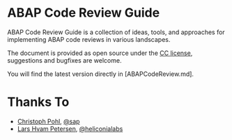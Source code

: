 # ABAP Code Review Guide
ABAP Code Review Guide is a collection of ideas, tools, and approaches for implementing ABAP code reviews in various landscapes.

The document is provided as open source under the [CC license](../LICENSE), suggestions and bugfixes are welcome.

You will find the latest version directly in [ABAPCodeReview.md].

# Thanks To
* [Christoph Pohl](https://github.com/xtough/), [@sap](https://github.com/sap)
* [Lars Hvam Petersen](https://github.com/larshp), [@heliconialabs](https://github.com/heliconialabs)
